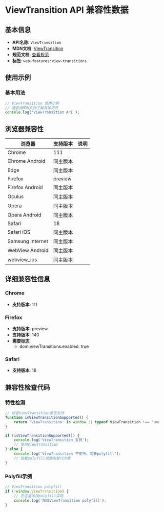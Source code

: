 # ViewTransition API 兼容性数据

## 基本信息

- **API名称**: `ViewTransition`
- **MDN文档**: [ViewTransition](https://developer.mozilla.org/docs/Web/API/ViewTransition)
- **规范文档**: [查看规范](https://drafts.csswg.org/css-view-transitions/#viewtransition)
- **标签**: `web-features:view-transitions`

## 使用示例

### 基本用法

```javascript
// ViewTransition 使用示例
// 请查阅MDN文档了解具体用法
console.log('ViewTransition API');
```

## 浏览器兼容性

| 浏览器 | 支持版本 | 说明 |
|--------|----------|------|
| Chrome | 111 |  |
| Chrome Android | 同主版本 |  |
| Edge | 同主版本 |  |
| Firefox | preview |  |
| Firefox Android | 同主版本 |  |
| Oculus | 同主版本 |  |
| Opera | 同主版本 |  |
| Opera Android | 同主版本 |  |
| Safari | 18 |  |
| Safari iOS | 同主版本 |  |
| Samsung Internet | 同主版本 |  |
| WebView Android | 同主版本 |  |
| webview_ios | 同主版本 |  |

## 详细兼容性信息

### Chrome

- **支持版本**: 111

### Firefox

- **支持版本**: preview
- **支持版本**: 140
- **需要标志**: 
  - dom.viewTransitions.enabled: true

### Safari

- **支持版本**: 18

## 兼容性检查代码

### 特性检测

```javascript
// 检查ViewTransition是否支持
function isViewTransitionSupported() {
    return 'ViewTransition' in window || typeof ViewTransition !== 'undefined';
}

if (isViewTransitionSupported()) {
    console.log('ViewTransition 支持');
    // 使用ViewTransition
} else {
    console.log('ViewTransition 不支持，需要polyfill');
    // 加载polyfill或使用替代方案
}
```

### Polyfill示例

```javascript
// ViewTransition polyfill
if (!window.ViewTransition) {
    // 在这里添加polyfill实现
    console.log('加载ViewTransition polyfill');
}
```

